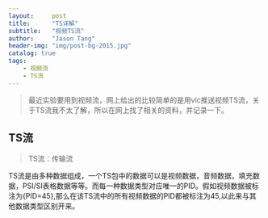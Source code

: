 ```yaml
---
layout:     post
title:      "TS详解"
subtitle:   "视频TS流"
author:     "Jason Tang"
header-img: "img/post-bg-2015.jpg"
catalog: true
tags:
    - 视频流
    - TS流
---
```


> 最近实验要用到视频流，网上给出的比较简单的是用vlc推送视频TS流，关于TS流我不太了解，所以在网上找了相关的资料，并记录一下。
 
## TS流
 
 > TS流：传输流
 
 TS流是由多种数据组成，一个TS包中的数据可以是视频数据，音频数据，填充数据，PSI/SI表格数据等等。而每一种数据类型对应唯一的PID。假如视频数据被标注为{PID=45},那么在该TS流中的所有视频数据的PID都被标注为45,以此来与其他数据类型区别开来。

